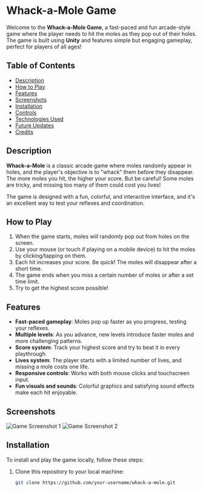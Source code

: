 # Whack-a-Mole Game

Welcome to the **Whack-a-Mole Game**, a fast-paced and fun arcade-style game where the player needs to hit the moles as they pop out of their holes. The game is built using **Unity** and features simple but engaging gameplay, perfect for players of all ages!

## Table of Contents
- [Description](#description)
- [How to Play](#how-to-play)
- [Features](#features)
- [Screenshots](#screenshots)
- [Installation](#installation)
- [Controls](#controls)
- [Technologies Used](#technologies-used)
- [Future Updates](#future-updates)
- [Credits](#credits)

## Description

**Whack-a-Mole** is a classic arcade game where moles randomly appear in holes, and the player's objective is to "whack" them before they disappear. The more moles you hit, the higher your score. But be careful! Some moles are tricky, and missing too many of them could cost you lives!

The game is designed with a fun, colorful, and interactive interface, and it's an excellent way to test your reflexes and coordination.

## How to Play

1. When the game starts, moles will randomly pop out from holes on the screen.
2. Use your mouse (or touch if playing on a mobile device) to hit the moles by clicking/tapping on them.
3. Each hit increases your score. Be quick! The moles will disappear after a short time.
4. The game ends when you miss a certain number of moles or after a set time limit.
5. Try to get the highest score possible!

## Features

- **Fast-paced gameplay**: Moles pop up faster as you progress, testing your reflexes.
- **Multiple levels**: As you advance, new levels introduce faster moles and more challenging patterns.
- **Score system**: Track your highest score and try to beat it in every playthrough.
- **Lives system**: The player starts with a limited number of lives, and missing a mole costs one life.
- **Responsive controls**: Works with both mouse clicks and touchscreen input.
- **Fun visuals and sounds**: Colorful graphics and satisfying sound effects make each hit enjoyable.

## Screenshots

![Game Screenshot 1](./screenshots/screenshot1.png)
![Game Screenshot 2](./screenshots/screenshot2.png)

## Installation

To install and play the game locally, follow these steps:

1. Clone this repository to your local machine:
   ```bash
   git clone https://github.com/your-username/whack-a-mole.git

 
